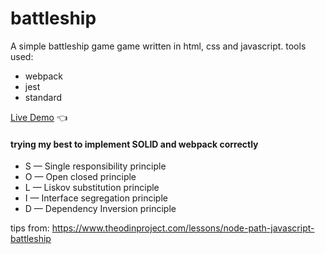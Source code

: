 # battleship

A simple battleship game game written in html, css and javascript.
tools used:

- webpack
- jest
- standard

[Live Demo](https://chicco4.github.io/restaurant-page/) :point_left:

#### trying my best to implement SOLID and webpack correctly

- S — Single responsibility principle
- O — Open closed principle
- L — Liskov substitution principle
- I — Interface segregation principle
- D — Dependency Inversion principle

tips from: https://www.theodinproject.com/lessons/node-path-javascript-battleship
